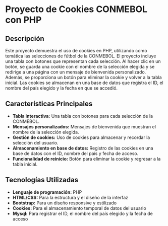 # Proyecto de Cookies CONMEBOL con PHP

## Descripción

Este proyecto demuestra el uso de cookies en PHP, utilizando como temática las selecciones de fútbol de la CONMEBOL. El proyecto incluye una tabla con botones que representan cada selección. Al hacer clic en un botón, se guarda una cookie con el nombre de la selección elegida y se redirige a una página con un mensaje de bienvenida personalizado. Además, se proporciona un botón para eliminar la cookie y volver a la tabla inicial. Las cookies se almacenan en una base de datos que registra el ID, el nombre del país elegido y la fecha en que se accedió.

## Características Principales

- **Tabla interactiva:** Una tabla con botones para cada selección de la CONMEBOL.
- **Mensajes personalizados:** Mensajes de bienvenida que muestran el nombre de la selección elegida.
- **Gestión de cookies:** Uso de cookies para almacenar y recordar la selección del usuario.
- **Almacenamiento en base de datos:** Registro de las cookies en una base de datos con el ID, nombre del país y fecha de acceso.
- **Funcionalidad de reinicio:** Botón para eliminar la cookie y regresar a la tabla inicial.

## Tecnologías Utilizadas
- **Lenguaje de programación:** PHP
- **HTML/CSS:** Para la estructura y el diseño de la interfaz
- **Bootstrap:** Para un diseño responsive y estilizado
- **Cookies:** Para el almacenamiento temporal de datos del usuario
- **Mysql:** Para registrar el ID, el nombre del país elegido y la fecha de acceso
